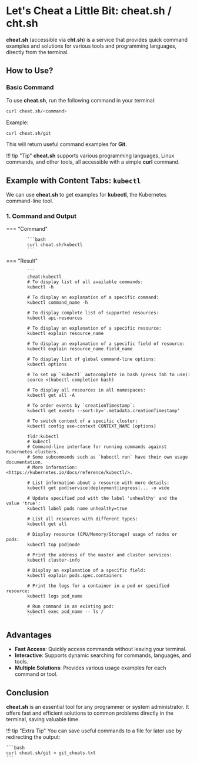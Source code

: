 
# Let's Cheat a Little Bit: cheat.sh / cht.sh

**cheat.sh** (accessible via **cht.sh**) is a service that provides quick command examples and solutions for various tools and programming languages, directly from the terminal.

## How to Use?

### Basic Command

To use **cheat.sh**, run the following command in your terminal:

```bash
curl cheat.sh/<command>
```

Example:

```bash
curl cheat.sh/git
```

This will return useful command examples for **Git**.

!!! tip "Tip"
    **cheat.sh** supports various programming languages, Linux commands, and other tools, all accessible with a simple **curl** command.

## Example with Content Tabs: `kubectl`

We can use **cheat.sh** to get examples for **kubectl**, the Kubernetes command-line tool.

### 1. **Command and Output**

=== "Command"

            ```bash
            curl cheat.sh/kubectl
            ```

=== "Result"

            ```
            cheat:kubectl 
            # To display list of all available commands:
            kubectl -h
            
            # To display an explanation of a specific command:
            kubectl command_name -h
            
            # To display complete list of supported resources:
            kubectl api-resources
            
            # To display an explanation of a specific resource:
            kubectl explain resource_name
            
            # To display an explanation of a specific field of resource:
            kubectl explain resource_name.field_name
            
            # To display list of global command-line options:
            kubectl options
            
            # To set up `kubectl` autocomplete in bash (press Tab to use):
            source <(kubectl completion bash)
            
            # To display all resources in all namespaces:
            kubectl get all -A
            
            # To order events by `creationTimestamp`:
            kubectl get events --sort-by='.metadata.creationTimestamp'
            
            # To switch context of a specific cluster:
            kubectl config use-context CONTEXT_NAME [options]
            
            tldr:kubectl 
            # kubectl
            # Command-line interface for running commands against Kubernetes clusters.
            # Some subcommands such as `kubectl run` have their own usage documentation.
            # More information: <https://kubernetes.io/docs/reference/kubectl/>.
            
            # List information about a resource with more details:
            kubectl get pod|service|deployment|ingress|... -o wide
            
            # Update specified pod with the label 'unhealthy' and the value 'true':
            kubectl label pods name unhealthy=true
            
            # List all resources with different types:
            kubectl get all
            
            # Display resource (CPU/Memory/Storage) usage of nodes or pods:
            kubectl top pod|node
            
            # Print the address of the master and cluster services:
            kubectl cluster-info
            
            # Display an explanation of a specific field:
            kubectl explain pods.spec.containers
            
            # Print the logs for a container in a pod or specified resource:
            kubectl logs pod_name
            
            # Run command in an existing pod:
            kubectl exec pod_name -- ls /
            ```

## Advantages

- **Fast Access**: Quickly access commands without leaving your terminal.
- **Interactive**: Supports dynamic searching for commands, languages, and tools.
- **Multiple Solutions**: Provides various usage examples for each command or tool.

## Conclusion

**cheat.sh** is an essential tool for any programmer or system administrator. It offers fast and efficient solutions to common problems directly in the terminal, saving valuable time.

!!! tip "Extra Tip"
    You can save useful commands to a file for later use by redirecting the output:
    
    ```bash
    curl cheat.sh/git > git_cheats.txt
    ```

